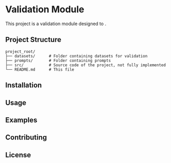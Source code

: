 # Validation Module

This project is a validation module designed to .

## Project Structure

```
project_root/
├── datasets/      # Folder containing datasets for validation
├── prompts/       # Folder containing prompts
├── src/           # Source code of the project, not fully implemented
└── README.md      # This file
```

## Installation



## Usage



## Examples


## Contributing



## License
